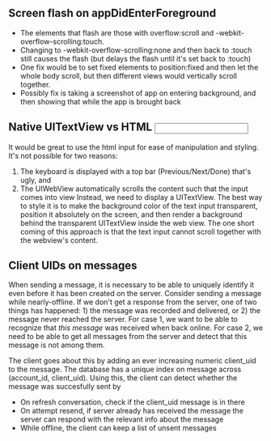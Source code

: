 
Screen flash on appDidEnterForeground
-------------------------------------
- The elements that flash are those with overflow:scroll and -webkit-overflow-scrolling:touch.
- Changing to -webkit-overflow-scrolling:none and then back to :touch still causes the flash (but delays the flash until it's set back to :touch)
- One fix would be to set fixed elements to position:fixed and then let the whole body scroll, but then different views would vertically scroll together.
- Possibly fix is taking a screenshot of app on entering background, and then showing that while the app is brought back


Native UITextView vs HTML <input>
---------------------------------
It would be great to use the html input for ease of manipulation and styling. It's not possible for two reasons:
1. The keyboard is displayed with a top bar (Previous/Next/Done) that's ugly, and
2. The UIWebView automatically scrolls the content such that the input comes into view
Instead, we need to display a UITextView. The best way to style it is to make the background color of the text input transparent, position it absolutely on the screen, and then render a background behind the transparent UITextView inside the web view. The one short coming of this approach is that the text input cannot scroll together with the webview's content.

Client UIDs on messages 
-----------------------
When sending a message, it is necessary to be able to uniquely identify it even before it has been created on the server. Consider sending a message while nearly-offline. If we don't get a response from the server, one of two things has happened: 1) the message was recorded and delivered, or 2) the message never reached the server. For case 1, we want to be able to recognize that *this message* was received when back online. For case 2, we need to be able to get all messages from the server and detect that this message is not among them.

The client goes about this by adding an ever increasing numeric client_uid to the message. The database has a unique index on message across (account_id, client_uid). Using this, the client can detect whether the message was succesfully sent by

- On refresh conversation, check if the client_uid message is in there
- On attempt resend, if server already has received the message the server can respond with the relevant info about the message
- While offline, the client can keep a list of unsent messages